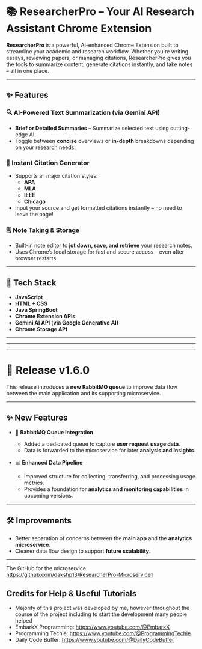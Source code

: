 # 📚 ResearcherPro – Your AI Research Assistant Chrome Extension

**ResearcherPro** is a powerful, AI-enhanced Chrome Extension built to streamline your academic and research workflow. Whether you're writing essays, reviewing papers, or managing citations, ResearcherPro gives you the tools to summarize content, generate citations instantly, and take notes – all in one place.

---

## ✨ Features

### 🔍 AI-Powered Text Summarization (via Gemini API)
- **Brief or Detailed Summaries** – Summarize selected text using cutting-edge AI.
- Toggle between **concise** overviews or **in-depth** breakdowns depending on your research needs.

### 📝 Instant Citation Generator
- Supports all major citation styles:
  - **APA**
  - **MLA**
  - **IEEE**
  - **Chicago**
- Input your source and get formatted citations instantly – no need to leave the page!

### 🗒️ Note Taking & Storage
- Built-in note editor to **jot down, save, and retrieve** your research notes.
- Uses Chrome’s local storage for fast and secure access – even after browser restarts.

---

## 🧠 Tech Stack

- **JavaScript** 
- **HTML + CSS**
- **Java SpringBoot**
- **Chrome Extension APIs**
- **Gemini AI API (via Google Generative AI)**
- **Chrome Storage API**

---
---
---
# 🚀 Release v1.6.0  

This release introduces a **new RabbitMQ queue** to improve data flow between the main application and its supporting microservice.  

---

## ✨ New Features  

- 📨 **RabbitMQ Queue Integration**  
  - Added a dedicated queue to capture **user request usage data**.  
  - Data is forwarded to the microservice for later **analysis and insights**.  

- 📊 **Enhanced Data Pipeline**  
  - Improved structure for collecting, transferring, and processing usage metrics.  
  - Provides a foundation for **analytics and monitoring capabilities** in upcoming versions.  

---

## 🛠️ Improvements  

- Better separation of concerns between the **main app** and the **analytics microservice**.  
- Cleaner data flow design to support **future scalability**.  

---

The GitHub for the microservice: https://github.com/dakshp13/ResearcherPro-Microservice1


## Credits for Help & Useful Tutorials
- Majority of this project was developed by me, however throughout the course of the project including to start the development many people helped
- EmbarkX Programming: https://www.youtube.com/@EmbarkX
- Programming Techie: https://www.youtube.com/@ProgrammingTechie
- Daily Code Buffer: https://www.youtube.com/@DailyCodeBuffer


